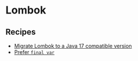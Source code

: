 # Lombok

## Recipes

* [Migrate Lombok to a Java 17 compatible version](updatelomboktojava17.md)
* [Prefer `final var`](lombokvaltofinalvar.md)


